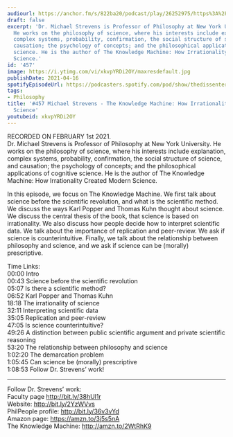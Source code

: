 ```yaml
---
audiourl: https://anchor.fm/s/822ba20/podcast/play/26252975/https%3A%2F%2Fd3ctxlq1ktw2nl.cloudfront.net%2Fstaging%2F2021-1-5%2Fccaa77d3-16a8-075d-0195-c8be0ba6531c.m4a
draft: false
excerpt: 'Dr. Michael Strevens is Professor of Philosophy at New York University.
  He works on the philosophy of science, where his interests include explanation,
  complex systems, probability, confirmation, the social structure of science, and
  causation; the psychology of concepts; and the philosophical applications of cognitive
  science. He is the author of The Knowledge Machine: How Irrationality Created Modern
  Science.'
id: '457'
image: https://i.ytimg.com/vi/xkvpYRDi2OY/maxresdefault.jpg
publishDate: 2021-04-16
spotifyEpisodeUrl: https://podcasters.spotify.com/pod/show/thedissenter/episodes/457-Michael-Strevens---The-Knowledge-Machine-How-Irrationality-Created-Modern-Science-epvm7f
tags:
- Philosophy
title: '#457 Michael Strevens - The Knowledge Machine: How Irrationality Created Modern
  Science'
youtubeid: xkvpYRDi2OY
---
```

<div class="timelinks">

RECORDED ON FEBRUARY 1st 2021.  
Dr. Michael Strevens is Professor of Philosophy at New York University. He works on the philosophy of science, where his interests include explanation, complex systems, probability, confirmation, the social structure of science, and causation; the psychology of concepts; and the philosophical applications of cognitive science. He is the author of The Knowledge Machine: How Irrationality Created Modern Science.

In this episode, we focus on The Knowledge Machine. We first talk about science before the scientific revolution, and what is the scientific method. We discuss the ways Karl Popper and Thomas Kuhn thought about science. We discuss the central thesis of the book, that science is based on irrationality. We also discuss how people decide how to interpret scientific data. We talk about the importance of replication and peer-review. We ask if science is counterintuitive. Finally, we talk about the relationship between philosophy and science, and we ask if science can be (morally) prescriptive.

Time Links:  
<time>00:00</time> Intro  
<time>00:43</time> Science before the scientific revolution  
<time>05:07</time> Is there a scientific method?  
<time>06:52</time> Karl Popper and Thomas Kuhn  
<time>18:18</time> The irrationality of science  
<time>32:11</time> Interpreting scientific data  
<time>35:05</time> Replication and peer-review  
<time>47:05</time> Is science counterintuitive?  
<time>49:26</time> A distinction between public scientific argument and private scientific reasoning  
<time>53:20</time> The relationship between philosophy and science  
<time>1:02:20</time> The demarcation problem  
<time>1:05:45</time> Can science be (morally) prescriptive  
<time>1:08:53</time> Follow Dr. Strevens’ work!

---

Follow Dr. Strevens’ work:  
Faculty page http://bit.ly/38hUl1r  
Website: http://bit.ly/2YzWVvs  
PhilPeople profile: http://bit.ly/36v3vYd  
Amazon page: https://amzn.to/3j5s5nA  
The Knowledge Machine: http://amzn.to/2WtRhK9
</div>

